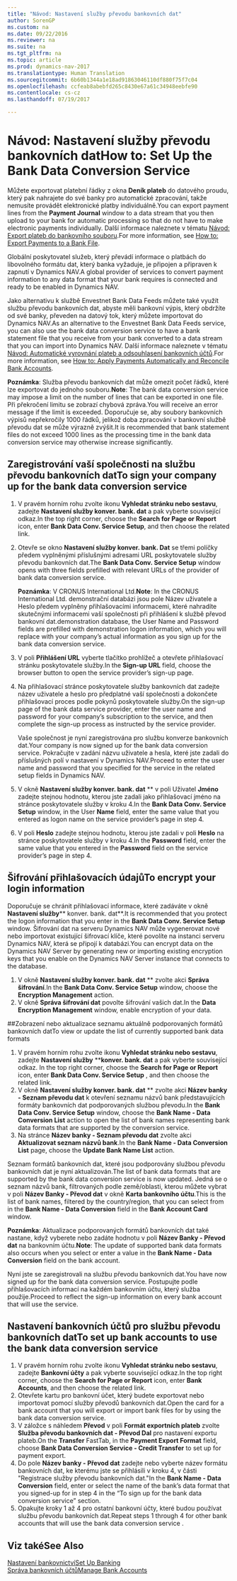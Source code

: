 ```yaml
---
title: "Návod: Nastavení služby převodu bankovních dat"
author: SorenGP
ms.custom: na
ms.date: 09/22/2016
ms.reviewer: na
ms.suite: na
ms.tgt_pltfrm: na
ms.topic: article
ms.prod: dynamics-nav-2017
ms.translationtype: Human Translation
ms.sourcegitcommit: 6b60b1344a1e18ad91863046110df880f75f7c04
ms.openlocfilehash: ccfeab8abebfd265c8430e67a61c34948eebfe90
ms.contentlocale: cs-cz
ms.lasthandoff: 07/19/2017

---
```


# <a name="how-to-set-up-the-bank-data-conversion-service"></a><span data-ttu-id="f1286-102">Návod: Nastavení služby převodu bankovních dat</span><span class="sxs-lookup"><span data-stu-id="f1286-102">How to: Set Up the Bank Data Conversion Service</span></span>
<span data-ttu-id="f1286-103">Můžete exportovat platební řádky z okna **Deník plateb** do datového proudu, který pak nahrajete do své banky pro automatické zpracování, takže nemusíte provádět elektronické platby individuálně.</span><span class="sxs-lookup"><span data-stu-id="f1286-103">You can export payment lines from the **Payment Journal** window to a data stream that you then upload to your bank for automatic processing so that do not have to make electronic payments individually.</span></span> <span data-ttu-id="f1286-104">Další informace naleznete v tématu [Návod: Export plateb do bankovního souboru](payables-how-export-payments-bank-file.md).</span><span class="sxs-lookup"><span data-stu-id="f1286-104">For more information, see [How to: Export Payments to a Bank File](payables-how-export-payments-bank-file.md).</span></span>

<span data-ttu-id="f1286-105">Globální poskytovatel služeb, který převádí informace o platbách do libovolného formátu dat, který banka vyžaduje, je připojen a připraven k zapnutí v Dynamics NAV.</span><span class="sxs-lookup"><span data-stu-id="f1286-105">A global provider of services to convert payment information to any data format that your bank requires is connected and ready to be enabled in Dynamics NAV.</span></span>

<span data-ttu-id="f1286-106">Jako alternativu k službě Envestnet Bank Data Feeds můžete také využít službu převodu bankovních dat, abyste měli bankovní výpis, který obdržíte od své banky, převeden na datový tok, který můžete importovat do Dynamics NAV.</span><span class="sxs-lookup"><span data-stu-id="f1286-106">As an alternative to the Envestnet Bank Data Feeds service, you can also use the bank data conversion service to have a bank statement file that you receive from your bank converted to a data stream that you can import into Dynamics NAV.</span></span> <span data-ttu-id="f1286-107">Další informace naleznete v tématu [Návod: Automatické vyrovnání plateb a odsouhlasení bankovních účtů](receivables-apply-payments-auto-reconcile-bank-accounts.md).</span><span class="sxs-lookup"><span data-stu-id="f1286-107">For more information, see [How to: Apply Payments Automatically and Reconcile Bank Accounts](receivables-apply-payments-auto-reconcile-bank-accounts.md).</span></span>

<span data-ttu-id="f1286-108">**Poznámka**: Služba převodu bankovních dat může omezit počet řádků, které lze exportovat do jednoho souboru.</span><span class="sxs-lookup"><span data-stu-id="f1286-108">**Note**: The bank data conversion service may impose a limit on the number of lines that can be exported in one file.</span></span> <span data-ttu-id="f1286-109">Při překročení limitu se zobrazí chybová zpráva.</span><span class="sxs-lookup"><span data-stu-id="f1286-109">You will receive an error message if the limit is exceeded.</span></span> <span data-ttu-id="f1286-110">Doporučuje se, aby soubory bankovních výpisů nepřekročily 1000 řádků, jelikož doba zpracování v bankovní službě převodu dat se může výrazně zvýšit.</span><span class="sxs-lookup"><span data-stu-id="f1286-110">It is recommended that bank statement files do not exceed 1000 lines as the processing time in the bank data conversion service may otherwise increase significantly.</span></span>

## <a name="to-sign-your-company-up-for-the-bank-data-conversion-service"></a><span data-ttu-id="f1286-111">Zaregistrování vaší společnosti na službu převodu bankovních dat</span><span class="sxs-lookup"><span data-stu-id="f1286-111">To sign your company up for the bank data conversion service</span></span>
1. <span data-ttu-id="f1286-112">V pravém horním rohu zvolte ikonu **Vyhledat stránku nebo sestavu**, zadejte **Nastavení služby konver. bank. dat** a pak vyberte související odkaz.</span><span class="sxs-lookup"><span data-stu-id="f1286-112">In the top right corner, choose the **Search for Page or Report** icon, enter **Bank Data Conv. Service Setup**, and then choose the related link.</span></span>  
2. <span data-ttu-id="f1286-113">Otevře se okno **Nastavení služby konver. bank. Dat** se třemi políčky předem vyplněnými příslušnými adresami URL poskytovatele služby převodu bankovních dat.</span><span class="sxs-lookup"><span data-stu-id="f1286-113">The **Bank Data Conv. Service Setup** window opens with three fields prefilled with relevant URLs of the provider of bank data conversion service.</span></span>

    <span data-ttu-id="f1286-114">**Poznámka**: V CRONUS International Ltd.</span><span class="sxs-lookup"><span data-stu-id="f1286-114">**Note**: In the CRONUS International Ltd.</span></span> <span data-ttu-id="f1286-115">demonstrační databázi jsou pole Název uživatele a Heslo předem vyplněny přihlašovacími informacemi, které nahradíte skutečnými informacemi vaší společnosti při přihlášení k službě převod bankovní dat.</span><span class="sxs-lookup"><span data-stu-id="f1286-115">demonstration database, the User Name and Password fields are prefilled with demonstration logon information, which you will replace with your company’s actual information as you sign up for the bank data conversion service.</span></span>
3. <span data-ttu-id="f1286-116">V poli **Přihlášení URL** vyberte tlačítko prohlížeč a otevřete přihlašovací stránku poskytovatele služby.</span><span class="sxs-lookup"><span data-stu-id="f1286-116">In the **Sign-up URL** field, choose the browser button to open the service provider’s sign-up page.</span></span>  
4. <span data-ttu-id="f1286-117">Na přihlašovací stránce poskytovatele služby bankovních dat zadejte název uživatele a heslo pro předplatné vaší společnosti a dokončete přihlašovací proces podle pokynů poskytovatele služby.</span><span class="sxs-lookup"><span data-stu-id="f1286-117">On the sign-up page of the bank data service provider, enter the user name and password for your company’s subscription to the service, and then complete the sign-up process as instructed by the service provider.</span></span>

    <span data-ttu-id="f1286-118">Vaše společnost je nyní zaregistrována pro službu konverze bankovních dat.</span><span class="sxs-lookup"><span data-stu-id="f1286-118">Your company is now signed up for the bank data conversion service.</span></span> <span data-ttu-id="f1286-119">Pokračujte v zadání názvu uživatele a hesla, které jste zadali do příslušných polí v nastavení v Dynamics NAV.</span><span class="sxs-lookup"><span data-stu-id="f1286-119">Proceed to enter the user name and password that you specified for the service in the related setup fields in Dynamics NAV.</span></span>
5. <span data-ttu-id="f1286-120">V okně **Nastavení služby konver. bank. dat** ** v poli Uživatel **Jméno** zadejte stejnou hodnotu, kterou jste zadali jako přihlašovací jméno na stránce poskytovatele služby v kroku 4.</span><span class="sxs-lookup"><span data-stu-id="f1286-120">In the **Bank Data Conv. Service Setup** window, in the User **Name** field, enter the same value that you entered as logon name on the service provider’s page in step 4.</span></span>
6. <span data-ttu-id="f1286-121">V poli **Heslo** zadejte stejnou hodnotu, kterou jste zadali v poli **Heslo** na stránce poskytovatele služby v kroku 4.</span><span class="sxs-lookup"><span data-stu-id="f1286-121">In the **Password** field, enter the same value that you entered in the **Password** field on the service provider’s page in step 4.</span></span>

## <a name="to-encrypt-your-login-information"></a><span data-ttu-id="f1286-122">Šifrování přihlašovacích údajů</span><span class="sxs-lookup"><span data-stu-id="f1286-122">To encrypt your login information</span></span>
<span data-ttu-id="f1286-123">Doporučuje se chránit přihlašovací informace, které zadáváte v okně **Nastavení služby**** konver. bank. dat**.</span><span class="sxs-lookup"><span data-stu-id="f1286-123">It is recommended that you protect the logon information that you enter in the **Bank Data Conv. Service Setup** window.</span></span> <span data-ttu-id="f1286-124">Šifrování dat na serveru Dynamics NAV může vygenerovat nové nebo importovat existující šifrovací klíče, které povolíte na instanci serveru Dynamics NAV, která se připojí k databázi.</span><span class="sxs-lookup"><span data-stu-id="f1286-124">You can encrypt data on the Dynamics NAV Server by generating new or importing existing encryption keys that you enable on the Dynamics NAV Server instance that connects to the database.</span></span>

1. <span data-ttu-id="f1286-125">V okně **Nastavení služby konver. bank. dat**  ** zvolte akci **Správa šifrování**.</span><span class="sxs-lookup"><span data-stu-id="f1286-125">In the **Bank Data Conv. Service Setup** window, choose the **Encryption Management** action.</span></span>
2. <span data-ttu-id="f1286-126">V okně **Správa šifrování dat** povolte šifrování vašich dat.</span><span class="sxs-lookup"><span data-stu-id="f1286-126">In the **Data Encryption Management** window, enable encryption of your data.</span></span>

##<a name="to-view-or-update-the-list-of-currently-supported-bank-data-formats"></a><span data-ttu-id="f1286-127">Zobrazení nebo aktualizace seznamu aktuálně podporovaných formátů bankovních dat</span><span class="sxs-lookup"><span data-stu-id="f1286-127">To view or update the list of currently supported bank data formats</span></span>
1. <span data-ttu-id="f1286-128">V pravém horním rohu zvolte ikonu **Vyhledat stránku nebo sestavu**, zadejte **Nastavení služby**  ****konver. bank. dat** a pak vyberte související odkaz. </span><span class="sxs-lookup"><span data-stu-id="f1286-128">In the top right corner, choose the **Search for Page or Report** icon, enter **Bank Data Conv. Service Setup** , and then choose the related link.</span></span>
2. <span data-ttu-id="f1286-129">V okně **Nastavení služby konver. bank. dat** ** zvolte akci **Název banky - Seznam převodu dat** k otevření seznamu názvů bank představujících formáty bankovních dat podporovaných službou převodu.</span><span class="sxs-lookup"><span data-stu-id="f1286-129">In the **Bank Data Conv. Service Setup** window, choose the **Bank Name - Data Conversion List** action to open the list of bank names representing bank data formats that are supported by the conversion service.</span></span>
3. <span data-ttu-id="f1286-130">Na stránce **Název banky - Seznam převodu dat** zvolte akci **Aktualizovat seznam názvů bank**.</span><span class="sxs-lookup"><span data-stu-id="f1286-130">In the **Bank Name - Data Conversion List** page, choose the **Update Bank Name List** action.</span></span>

<span data-ttu-id="f1286-131">Seznam formátů bankovních dat, které jsou podporovány službou převodu bankovních dat je nyní aktualizován.</span><span class="sxs-lookup"><span data-stu-id="f1286-131">The list of bank data formats that are supported by the bank data conversion service is now updated.</span></span> <span data-ttu-id="f1286-132">Jedná se o seznam názvů bank, filtrovaných podle země/oblasti, kterou můžete vybrat v poli **Název Banky - Převod dat** v okně **Karta bankovního účtu**.</span><span class="sxs-lookup"><span data-stu-id="f1286-132">This is the list of bank names, filtered by the country/region, that you can select from in the **Bank Name - Data Conversion** field in the **Bank Account Card** window.</span></span>

<span data-ttu-id="f1286-133">**Poznámka**: Aktualizace podporovaných formátů bankovních dat také nastane, když vyberete nebo zadáte hodnotu v poli **Název Banky - Převod dat** na bankovním účtu.</span><span class="sxs-lookup"><span data-stu-id="f1286-133">**Note**: The update of supported bank data formats also occurs when you select or enter a value in the **Bank Name - Data Conversion** field on the bank account.</span></span>

<span data-ttu-id="f1286-134">Nyní jste se zaregistrovali na službu převodu bankovních dat.</span><span class="sxs-lookup"><span data-stu-id="f1286-134">You have now signed up for the bank data conversion service.</span></span> <span data-ttu-id="f1286-135">Postupujte podle přihlašovacích informací na každém bankovním účtu, který služba použije.</span><span class="sxs-lookup"><span data-stu-id="f1286-135">Proceed to reflect the sign-up information on every bank account that will use the service.</span></span>

## <a name="to-set-up-bank-accounts-to-use-the-bank-data-conversion-service"></a><span data-ttu-id="f1286-136">Nastavení bankovních účtů pro službu převodu bankovních dat</span><span class="sxs-lookup"><span data-stu-id="f1286-136">To set up bank accounts to use the bank data conversion service</span></span>
1. <span data-ttu-id="f1286-137">V pravém horním rohu zvolte ikonu **Vyhledat stránku nebo sestavu**, zadejte **Bankovní účty** a pak vyberte související odkaz.</span><span class="sxs-lookup"><span data-stu-id="f1286-137">In the top right corner, choose the **Search for Page or Report** icon, enter **Bank Accounts**, and then choose the related link.</span></span>
2. <span data-ttu-id="f1286-138">Otevřete kartu pro bankovní účet, který budete exportovat nebo importovat pomocí služby převodů bankovních dat.</span><span class="sxs-lookup"><span data-stu-id="f1286-138">Open the card for a bank account that you will export or import bank files for by using the bank data conversion service.</span></span>
3. <span data-ttu-id="f1286-139">V záložce s náhledem **Převod** v poli **Formát exportních plateb** zvolte **Služba převodu bankovních dat -  Převod Dal** pro nastavení exportu plateb.</span><span class="sxs-lookup"><span data-stu-id="f1286-139">On the **Transfer** FastTab, in the **Payment Export Format** field, choose **Bank Data Conversion Service - Credit Transfer** to set up for payment export.</span></span>
4. <span data-ttu-id="f1286-140">Do pole **Název banky - Převod dat** zadejte nebo vyberte název formátu bankovních dat, ke kterému jste se přihlásili v kroku 4, v části "Registrace služby převodu bankovních dat."</span><span class="sxs-lookup"><span data-stu-id="f1286-140">In the **Bank Name - Data Conversion** field, enter or select the name of the bank’s data format that you signed-up for in step 4 in the “To sign up for the bank data conversion service” section.</span></span>
5. <span data-ttu-id="f1286-141">Opakujte kroky 1 až 4 pro ostatní bankovní účty, které budou používat službu převodu bankovních dat.</span><span class="sxs-lookup"><span data-stu-id="f1286-141">Repeat steps 1 through 4 for other bank accounts that will use the bank data conversion service .</span></span>

## <a name="see-also"></a><span data-ttu-id="f1286-142">Viz také</span><span class="sxs-lookup"><span data-stu-id="f1286-142">See Also</span></span>  
[<span data-ttu-id="f1286-143">Nastavení bankovnictví</span><span class="sxs-lookup"><span data-stu-id="f1286-143">Set Up Banking</span></span>](bank-setup-banking.md)  
[<span data-ttu-id="f1286-144">Správa bankovních účtů</span><span class="sxs-lookup"><span data-stu-id="f1286-144">Manage Bank Accounts</span></span>](bank-manage-bank-accounts.md)

